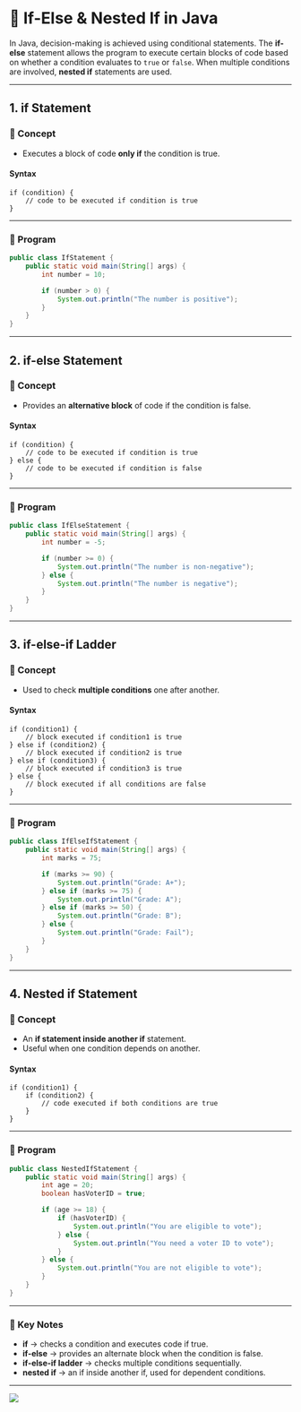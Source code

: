 # 🚀 If-Else & Nested If in Java

In Java, decision-making is achieved using conditional statements. The **if-else** statement allows the program to execute certain blocks of code based on whether a condition evaluates to `true` or `false`. When multiple conditions are involved, **nested if** statements are used.

---

## 1. if Statement

### 📘 Concept

- Executes a block of code **only if** the condition is true.

####  Syntax
```
if (condition) {
    // code to be executed if condition is true
}
```
---
### 📝 Program

```java
public class IfStatement {
    public static void main(String[] args) {
        int number = 10;

        if (number > 0) {
            System.out.println("The number is positive");
        }
    }
}
```

---

## 2. if-else Statement
### 📘 Concept

- Provides an **alternative block** of code if the condition is false.

####  Syntax
```
if (condition) {
    // code to be executed if condition is true
} else {
    // code to be executed if condition is false
}
```
---
### 📝 Program
```java
public class IfElseStatement {
    public static void main(String[] args) {
        int number = -5;

        if (number >= 0) {
            System.out.println("The number is non-negative");
        } else {
            System.out.println("The number is negative");
        }
    }
}
```

---

## 3. if-else-if Ladder
### 📘 Concept
- Used to check **multiple conditions** one after another.

#### Syntax
```
if (condition1) {
    // block executed if condition1 is true
} else if (condition2) {
    // block executed if condition2 is true
} else if (condition3) {
    // block executed if condition3 is true
} else {
    // block executed if all conditions are false
}
```
---
### 📝 Program

```java
public class IfElseIfStatement {
    public static void main(String[] args) {
        int marks = 75;

        if (marks >= 90) {
            System.out.println("Grade: A+");
        } else if (marks >= 75) {
            System.out.println("Grade: A");
        } else if (marks >= 50) {
            System.out.println("Grade: B");
        } else {
            System.out.println("Grade: Fail");
        }
    }
}
```

---

## 4. Nested if Statement
### 📘 Concept
* An **if statement inside another if** statement.
* Useful when one condition depends on another.

#### Syntax
```
if (condition1) {
    if (condition2) {
        // code executed if both conditions are true
    }
}
```
---

### 📝 Program
```java
public class NestedIfStatement {
    public static void main(String[] args) {
        int age = 20;
        boolean hasVoterID = true;

        if (age >= 18) {
            if (hasVoterID) {
                System.out.println("You are eligible to vote");
            } else {
                System.out.println("You need a voter ID to vote");
            }
        } else {
            System.out.println("You are not eligible to vote");
        }
    }
}
```

---

### 📌 Key Notes

* **if** → checks a condition and executes code if true.
* **if-else** → provides an alternate block when the condition is false.
* **if-else-if ladder** → checks multiple conditions sequentially.
* **nested if** → an if inside another if, used for dependent conditions.

---

[![](https://img.shields.io/badge/Go_Back-🔙-d6cadd?style=for-the-badge&labelColor=d6cadd)](../../../../../../README.md)


